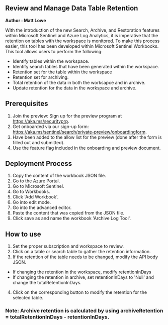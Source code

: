 ## Review and Manage Data Table Retention
**Author : Matt Lowe**

With the introduction of the new Search, Archive, and Restoration features within Microsoft Sentinel and Azure Log Analytics, it is imperative that the retention on tables with the workspace is monitored. To make this process easier, this tool has been developed within Microsoft Sentinel Workbooks. This tool allows users to perform the following:
- Identify tables within the workspace.
- Identify search tables that have been generated within the workspace.
- Retention set for the table within the workspace
- Retention set for archiving.
- Total retention of the data in both the worksapce and in archive.
- Update retention for the data in the workspace and archive.

## Prerequisites
1. Join the preview: Sign up for the preview program at https://aka.ms/securityprp.
2. Get onboarded via our sign-up form: https://aka.ms/sentinel/search/private-preview/onboardingform.
3. Have been added to the allow list for the preview (done after the form is filled out and submitted).
4. Use the feature flag included in the onboarding and preview document.

## Deployment Process
1. Copy the content of the workbook JSON file.
2. Go to the Azure Portal.
3. Go to Microsoft Sentinel.
4. Go to Workbooks.
5. Click 'Add Workbook'.
6. Go into edit mode.
7. Go into the advanced editor.
8. Paste the content that was copied from the JSON file.
9. Click save as and name the workbook 'Archive Log Tool'.

## How to use
1. Set the proper subscription and workspace to review.
2. Click on a table or search table to gather the retention information.
3. If the retention of the table needs to be changed, modify the API body JSON.
- If changing the retention in the workspace, modify retentionInDays
- If changing the retention in archive, set retentionInDays to 'Null' and change the totalRetentionInDays.
4. Click on the corresponding button to modify the retention for the selected table.

### Note: Archive retention is calculated by using archiveRetention = totalRetentionInDays - retentionInDays.
   
